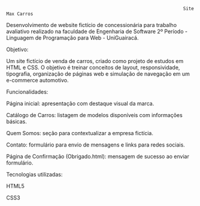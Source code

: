                                                                       Site Max Carros

Desenvolvimento de website fictício de concessionária para trabalho avaliativo realizado na faculdade de Engenharia de Software 2º Período - Linguagem de Programação para Web - UniGuairacá.

Objetivo:

Um site fictício de venda de carros, criado como projeto de estudos em HTML e CSS. O objetivo é treinar conceitos de layout, responsividade, tipografia, organização de páginas web e simulação de navegação em um e-commerce automotivo.

Funcionalidades:

Página inicial: apresentação com destaque visual da marca.

Catálogo de Carros: listagem de modelos disponíveis com informações básicas.

Quem Somos: seção para contextualizar a empresa fictícia.

Contato: formulário para envio de mensagens e links para redes sociais.

Página de Confirmação (Obrigado.html): mensagem de sucesso ao enviar formulário.

Tecnologias utilizadas:

HTML5

CSS3

